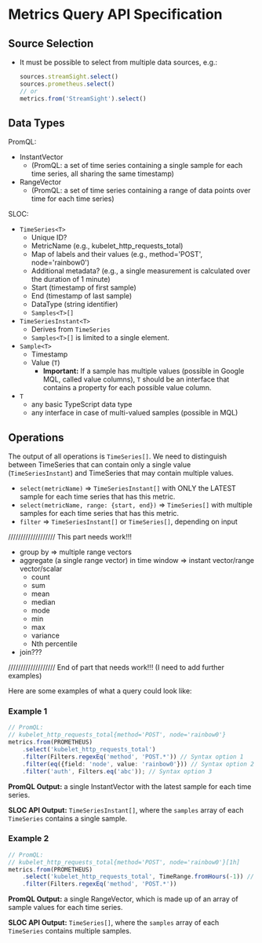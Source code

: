 # Metrics Query API Specification


## Source Selection

* It must be possible to select from multiple data sources, e.g.:
    ```TypeScript
    sources.streamSight.select()
    sources.prometheus.select()
    // or
    metrics.from('StreamSight').select()
    ```


## Data Types

PromQL:
* InstantVector 
    * (PromQL: a set of time series containing a single sample for each time series, all sharing the same timestamp)
* RangeVector
    * (PromQL: a set of time series containing a range of data points over time for each time series)

SLOC:
* `TimeSeries<T>`
    * Unique ID?
    * MetricName (e.g., kubelet_http_requests_total)
    * Map of labels and their values (e.g., method='POST', node='rainbow0')
    * Additional metadata? (e.g., a single measurement is calculated over the duration of 1 minute)
    * Start (timestamp of first sample)
    * End (timestamp of last sample)
    * DataType (string identifier)
    * `Samples<T>[]`
* `TimeSeriesInstant<T>`
    * Derives from `TimeSeries`
    * `Samples<T>[]` is limited to a single element.
* `Sample<T>`
    * Timestamp
    * Value (`T`)
        * **Important:** If a sample has multiple values (possible in Google MQL, called value columns), `T` should be an interface that contains a property for each possible value column.
* `T`
    * any basic TypeScript data type
    * any interface in case of multi-valued samples (possible in MQL)


## Operations

The output of all operations is `TimeSeries[]`.
We need to distinguish between TimeSeries that can contain only a single value (`TimeSeriesInstant`) and TimeSeries that may contain multiple values.

* `select(metricName)` => `TimeSeriesInstant[]` with ONLY the LATEST sample for each time series that has this metric.
* `select(metricName, range: {start, end})` => `TimeSeries[]` with multiple samples for each time series that has this metric.
* `filter` => `TimeSeriesInstant[]` or `TimeSeries[]`, depending on input

/////////////////// This part needs work!!!
* group by => multiple range vectors
* aggregate (a single range vector) in time window => instant vector/range vector/scalar
    * count
    * sum
    * mean
    * median
    * mode
    * min
    * max
    * variance
    * Nth percentile
* join???

/////////////////// End of part that needs work!!! (I need to add further examples)

Here are some examples of what a query could look like:

### Example 1
```TypeScript
// PromQL:
// kubelet_http_requests_total{method='POST', node='rainbow0'}
metrics.from(PROMETHEUS)
    .select('kubelet_http_requests_total')
    .filter(Filters.regexEq('method', 'POST.*')) // Syntax option 1
    .filter(eq({field: 'node', value: 'rainbow0'})) // Syntax option 2
    .filter('auth', Filters.eq('abc')); // Syntax option 3
```
**PromQL Output:** a single InstantVector with the latest sample for each time series.

**SLOC API Output:** `TimeSeriesInstant[]`, where the `samples` array of each `TimeSeries` contains a single sample.


### Example 2
```TypeScript
// PromQL:
// kubelet_http_requests_total{method='POST', node='rainbow0'}[1h]
metrics.from(PROMETHEUS)
    .select('kubelet_http_requests_total', TimeRange.fromHours(-1)) // fromHours(-1) returns e.g., { start: timeStamp, end: timeStamp }
    .filter(Filters.regexEq('method', 'POST.*'))
```
**PromQL Output:** a single RangeVector, which is made up of an array of sample values for each time series.

**SLOC API Output:** `TimeSeries[]`, where the `samples` array of each `TimeSeries` contains multiple samples.
